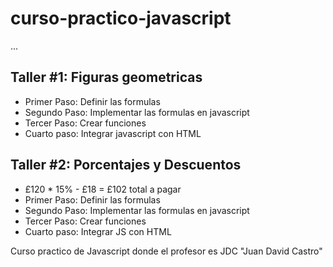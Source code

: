 # curso-practico-javascript

...
## Taller #1: Figuras geometricas

- Primer Paso: Definir las formulas
- Segundo Paso: Implementar las formulas en javascript
- Tercer Paso: Crear funciones 
- Cuarto paso: Integrar javascript con HTML 

## Taller #2: Porcentajes y Descuentos
- £120 * 15% - £18 = £102 total a pagar
- Primer Paso: Definir las formulas
- Segundo Paso: Implementar las formulas en javascript
- Tercer Paso: Crear funciones 
- Cuarto paso: Integrar JS con HTML 









Curso practico de Javascript donde el profesor es JDC "Juan David Castro"
